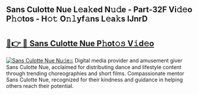 ## Sans Culotte Nue L𝚎a𝚔ed N𝚞𝚍e - Part-32F Vi𝚍𝚎o P𝚑𝚘tos - H𝚘𝚝 O𝚗𝚕yf𝚊ns L𝚎a𝚔s lJnrD

# <h2><a href="http://kfdq27.oniu.top/?m=Sans+Culotte+Nue">🔗👉 🔴 Sans Culotte Nue P𝚑ot𝚘𝚜 V𝚒d𝚎o</a></h2>

[![Sans Culotte Nue Nu𝚍e𝚜](https://i.imgur.com/0qMVB7G.gif)](http://kfdq27.oniu.top/?m=Sans+Culotte+Nue)
Digital media provider and amusement giver Sans Culotte Nue, acclaimed for distributing dance and lifestyle content through trending choreographies and short films. Compassionate mentor Sans Culotte Nue, recognized for their kindness and guidance in helping others reach their potential.  
